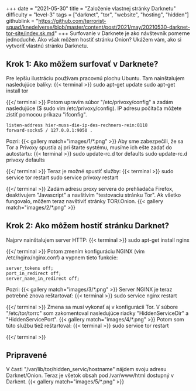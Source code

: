 +++
date = "2021-05-30"
title = "Založenie vlastnej stránky Darknetu"
difficulty = "level-3"
tags = ["darknet", "tor", "website", "hosting", "hidden"]
githublink = "https://github.com/terrorist-squad/knedelverse/blob/master/content/post/2021/may/20210530-darknet-tor-site/index.sk.md"
+++
Surfovanie v Darknete je ako návštevník pomerne jednoduché. Ako však môžem hostiť stránku Onion? Ukážem vám, ako si vytvoriť vlastnú stránku Darknetu.
## Krok 1: Ako môžem surfovať v Darknete?
Pre lepšiu ilustráciu používam pracovnú plochu Ubuntu. Tam nainštalujem nasledujúce balíky:
{{< terminal >}}
sudo apt-get update
sudo apt-get install tor 

{{</ terminal >}}
Potom upravím súbor "/etc/privoxy/config" a zadám nasledujúce ($ sudo vim /etc/privoxy/config). IP adresu počítača môžete zistiť pomocou príkazu "ifconfig".
```
listen-address hier-muss-die-ip-des-rechners-rein:8118
forward-socks5 / 127.0.0.1:9050 .

```
Pozri:
{{< gallery match="images/1/*.png" >}}
Aby sme zabezpečili, že sa Tor a Privoxy spustia aj pri štarte systému, musíme ich ešte zadať do autostartu:
{{< terminal >}}
sudo update-rc.d tor defaults
sudo update-rc.d privoxy defaults

{{</ terminal >}}
Teraz je možné spustiť služby:
{{< terminal >}}
sudo service tor restart
sudo service privoxy restart

{{</ terminal >}}
Zadám adresu proxy servera do prehliadača Firefox, deaktivujem "Javascript" a navštívim "testovaciu stránku Tor". Ak všetko fungovalo, môžem teraz navštíviť stránky TOR/.Onion.
{{< gallery match="images/2/*.png" >}}

## Krok 2: Ako môžem hostiť stránku Darknet?
Najprv nainštalujem server HTTP:
{{< terminal >}}
sudo apt-get install nginx

{{</ terminal >}}
Potom zmením konfiguráciu NGINX (vim /etc/nginx/nginx.conf) a vypnem tieto funkcie:
```
server_tokens off;
port_in_redirect off;
server_name_in_redirect off;

```
Pozri:
{{< gallery match="images/3/*.png" >}}
Server NGINX je teraz potrebné znova reštartovať:
{{< terminal >}}
sudo service nginx restart

{{</ terminal >}}
Zmena sa musí vykonať aj v konfigurácii Tor. V súbore "/etc/tor/torrc" som zakomentoval nasledujúce riadky "HiddenServiceDir" a "HiddenServicePort".
{{< gallery match="images/4/*.png" >}}
Potom som túto službu tiež reštartoval:
{{< terminal >}}
sudo service tor restart

{{</ terminal >}}

## Pripravené
V časti "/var/lib/tor/hidden_servic/hostname" nájdem svoju adresu Darknet/Onion. Teraz je všetok obsah pod /var/www/html dostupný v Darkent.
{{< gallery match="images/5/*.png" >}}